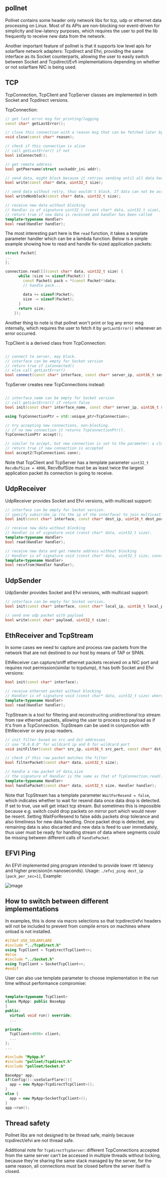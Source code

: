 ## pollnet
Pollnet contains some header only network libs for tcp, udp or ethernet data processing on Linux. Most of its APIs are non-blocking nor event-driven for simplicity and low-latency purposes, which requires the user to poll the lib frequently to receive new data from the network. 

Another important feature of pollnet is that it supports low level apis for solarflare network adapters: Tcpdirect and Efvi, providing the same interface as its Socket counterparts, allowing the user to easily switch between Socket and Tcpdirect/Evfi implementations depending on whether or not solarflare NIC is being used.

## TCP
TcpConnection, TcpClient and TcpServer classes are implemented in both Socket and Tcpdirect versions.


TcpConnection:
```C++
// get last error msg for printing/logging
const char* getLastError();

// close this connection with a reason msg that can be fetched later by getLastError();
void close(const char* reason);

// check if this connection is alive
// call getLastError() if not
bool isConnected();

// get remote address
bool getPeername(struct sockaddr_in& addr);

// send data, might block because it retries sending until all data has been accepted or an error occurred.
bool write(const char* data, uint32_t size);

// send data without retry, thus wouldn't block. If data can not be accepted immediately it simply closes the connection.
bool writeNonblock(const char* data, uint32_t size);

// receive new data without blocking
// Handler is of signature uint32_t (const char* data, uint32_t size), where the return value is remaining size which will be prepended to new received data in the next read handler
// return true if new data is received and handler has been called
template<typename Handler>
bool read(Handler handler);
```

The most interesting part here is the `read` function, it takes a template parameter handler which can be a lambda function. Below is a simple example showing how to read and handle fix-sized application packets:
```c++
struct Packet{
...
};

connection.read([](const char* data, uint32_t size) {
      while (size >= sizeof(Packet)) {
        const Packet& pack = *(const Packet*)data;
        // handle pack...
        
        data += sizeof(Packet);
        size -= sizeof(Packet);
      }
      return size;
    });
```

Another thing to note is that pollnet won't print or log any error msg internally, which requires the user to fetch it by `getLastError()` whenever an error occurred.


TcpClient is a derived class from TcpConnection:
```c++

// connect to server, may block.
// interface can be empty for Socket version
// return true if isConnected()
// else call getLastError()
bool connect(const char* interface, const char* server_ip, uint16_t server_port);
```

TcpServer creates new TcpConnections instead:
```c++

// interface_name can be empty for Socket version
// call getLastError() if return false
bool init(const char* interface_name, const char* server_ip, uint16_t server_port);

using TcpConnectionPtr = std::unique_ptr<TcpConnection>;

// try accepting new connections, non-blocking.
// if no new connection it returns TcpConnectionPtr().
TcpConnectionPtr accept();

// similar to accept, but new connection is set to the parameter: a closed connection
// return true if new connection is accepted
bool accept2(TcpConnection& conn);
```

Note that TcpClient and TcpServer has a template parameter `uint32_t RecvBufSize = 4096`, RecvBufSize must be as least twice the largest application packet its connection is going to receive.

## UdpReceiver
UdpReceiver provides Socket and Efvi versions, with multicast support:
```c++
// interface can be empty for Socket version.
// specify subscribe_ip (to the ip of the interface) to join multicast group if multicast msgs are to be received
bool init(const char* interface, const char* dest_ip, uint16_t dest_port, const char* subscribe_ip = "");

// receive new data without blocking
// Handler is of signature void (const char* data, uint32_t size).
template<typename Handler>
bool read(Handler handler);

// receive new data and get remote address without blocking
// Handler is of signature void (const char* data, uint32_t size, const struct sockaddr_in& addr), where addr is the remote address.
template<typename Handler>
bool recvfrom(Handler handler);
```

## UdpSender
UdpSender provides Socket and Efvi versions, with multicast support:
```c++
// interface can be empty for Socket version.
bool init(const char* interface, const char* local_ip, uint16_t local_port, const char* dest_ip, uint16_t dest_port);

// send one udp packet with payload
bool write(const char* payload, uint32_t size);
```

## EthReceiver and TcpStream
In some cases we need to capture and process raw packets from the network that are not destined to our host by means of TAP or SPAN. 

EthReceiver can capture/sniff ethernet packets received on a NIC port and requires root permission(similar to tcpdump), it has both Socket and Efvi versions:
```c++
bool init(const char* interface);

// receive ethernet packet without blocking
// Handler is of signature void (const char* data, uint32_t size) where data is raw ethernet packet with header
template<typename Handler>
bool read(Handler handler);

```

TcpStream is a tool for filtering and reconstructing unidirectional tcp stream from raw ethernet packets, allowing the user to process tcp payload as if it's from a TcpConnection. TcpStream can be used in conjunction with EthReceiver or any pcap readers.
```c++
// init filter based on src and dst addresses
// use "0.0.0.0" for wildcard ip and 0 for wildcard port
void initFilter(const char* src_ip, uint16_t src_port, const char* dst_ip, uint16_t dst_port);

// check if this raw packet matches the filter
bool filterPacket(const char* data, uint32_t size);

// handle a raw packet of data,size
// the signature of Handler is the same as that of TcpConnection.read()
template<typename Handler>
bool handlePacket(const char* data, uint32_t size, Handler handler);
```
Note that TcpStream has a template parameter `WaitForResend = false`, which indicates whether to wait for resend data once data drop is detected. If set to true, use will get intact tcp stream. But sometimes this is impossible because e.g. switch could drop packets on mirror port which would never be resent. Setting WaitForResend to false adds packets drop tolerance and also timeliness for new data handling. Once packet drop is detected, any remaining data is also discarded and new data is feed to user immediately, thus user must be ready for handling stream of data where segments could be missing between different calls of `handlePacket`.

## EFVI Ping
An EFVI implemented ping program intended to provide lower rtt latency and higher precision(in nanoseconds).
Usage: `./efvi_ping dest_ip [pack_per_sec=1]`, Example: 

![image](https://user-images.githubusercontent.com/11496526/135202450-65a8435d-70fa-45e6-a2a5-fb4abf0636a3.png)



## How to switch between different implementations
In examples, this is done via macro selections so that tcpdirect/efvi headers will not be included to prevent from compile errors on machines where onload is not installed.
```c++
#ifdef USE_SOLARFLARE
#include "../Tcpdirect.h"
using TcpClient = TcpdirectTcpClient<>;
#else
#include "../Socket.h"
using TcpClient = SocketTcpClient<>;
#endif

```

User can also use template parameter to choose implementation in the run time without performance compromise:
```c++

template<typename TcpClient>
class MyApp: public BaseApp
{
public:
  virtual void run() override;
  ...
  
private:
  TcpClient<4096> client;
  ...
};
...

#include "MyApp.h"
#include "pollnet/Tcpdirect.h"
#include "pollnet/Socket.h"

BaseApp* app;
if(Config()::useSolarFlare()){
  app = new MyApp<TcpdirectTcpClient>();
}
else {
  app = new MyApp<SocketTcpClient>();
}
app->run();
```

## Thread safety
Pollnet libs are not designed to be thread safe, mainly because tcpdirect/efvi are not thread safe. 

Additional note for `TcpdirectTcpServer`: different TcpConnections accepted from the same server can't be accessed in multiple threads without locking, because they're sharing the same stack managed by the server, for the same reason, all connections must be closed before the server itself is closed.
